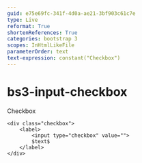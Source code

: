 ```yaml
---
guid: e75e69fc-341f-4d0a-ae21-3bf903c61c7e
type: Live
reformat: True
shortenReferences: True
categories: bootstrap 3
scopes: InHtmlLikeFile
parameterOrder: text
text-expression: constant("Checkbox")
---
```


# bs3-input-checkbox

Checkbox

```
<div class="checkbox">
    <label>
        <input type="checkbox" value="">
        $text$
    </label>
</div>
```
